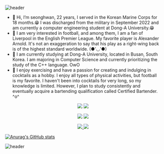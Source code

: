 ![header](https://capsule-render.vercel.app/api?type=waving&color=gradient&height=100&section=header&text=Hi%20There&fontSize=50)

- 👋 Hi, I’m seonghwan, 22 years, I served in the Korean Marine Corps for 18 months.😁
I was discharged from the military in September 2022 and am currently a computer engineering student at Dong-A University.😁
- 👀 I am very interested in football, and among them, I am a fan of Liverpool in the English Premier League. My favorite player is Alexander Arnold. It's not an exaggeration to say that his play as a right-wing back is of the highest standard worldwide. (●'◡'●)
- 🌱 I am currently studying at Dong-A University, located in Busan, South Korea. I am majoring in Computer Science and currently prioritizing the study of the C++ language. OwO
- 💞️ I enjoy exercising and have a passion for creating and indulging in cocktails as a hobby. I enjoy all types of physical activities, but football is my favorite. I haven't been into cocktails for very long, so my knowledge is limited. However, I plan to study consistently and eventually acquire a bartending qualification called Certified Bartender. ^o^

<!---
seonghwan66/seonghwan66 is a ✨ special ✨ repository because its `README.md` (this file) appears on your GitHub profile.
You can click the Preview link to take a look at your changes.
--->


<div align=center> <img src="https://img.shields.io/badge/Seonghwan-7A1FA2?style=flat-square&logo=Aiqfome&logoColor=white"/>  <img src="https://img.shields.io/badge/DongA Univ.-FF9900?style=flat-square&logo=American Express&logoColor=white"/>

<a href="https://www.liverpoolfc.com/"><img src="https://img.shields.io/badge/Liverpool-EC1C24?style=flat-square&logo=Awsome Lists&logoColor=white"/></a>  <a href="https://www.instagram.com/trentarnold66/"><img src="https://img.shields.io/badge/Trent Alexander Arnold-EC1C24?style=flat-square&logo=Awsome Lists&logoColor=white"/>

<img src="https://img.shields.io/badge/C++-239DFF?style=flat-square&logo=C++&logoColor=white"/>  <img src="https://img.shields.io/badge/Python-3766AB?style=flat-square&logo=Python&logoColor=white"/></a> </div>

[![Anurag's GitHub stats](https://github-readme-stats.vercel.app/api?username=seonghwan66)](https://github.com/seonghwan66/github-readme-stats)
  
![header](https://capsule-render.vercel.app/api?type=waving&color=gradient&height=100&section=footer&text=Thank%20you&fontSize=50)
